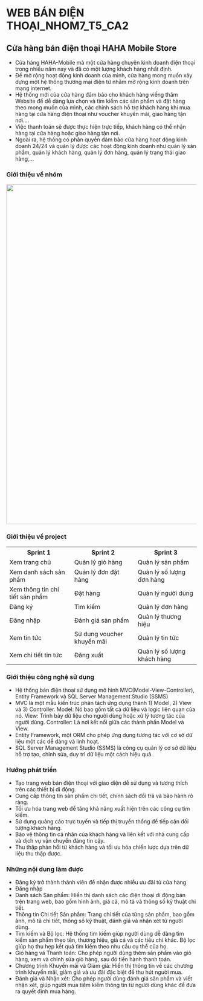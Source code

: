 # WEB BÁN ĐIỆN THOẠI_NHOM7_T5_CA2
<h2>Cửa hàng bán điện thoại HAHA Mobile Store</h2>
<ul>
  <li>Cửa hàng HAHA-Mobile mà một cửa hàng chuyên kinh doanh điện thoại trong nhiều năm nay và đã có một lượng khách hàng nhất định.</li>
  <li>Để mở rộng hoạt động kinh doanh của mình, cửa hàng mong muốn xây dựng một hệ thống thương mại điện tử nhằm mở rộng kinh doanh trên mạng internet.</li>
  <li>Hệ thống mới của cửa hàng đảm bảo cho khách hàng viếng thăm Website để dễ dàng lựa chọn và tìm kiếm các sản phẩm và đặt hàng theo mong muốn của mình, các chính sách hỗ trợ khách hàng khi mua hàng tại cửa hàng điện thoại như voucher khuyến mãi, giao hàng tận nơi....</li>
  <li>Việc thanh toán sẽ được thực hiện trực tiếp, khách hàng có thể nhận hàng tại cửa hàng hoặc giao hàng tận nơi.</li>
  <li>Ngoài ra, hệ thống có phân quyền đảm bảo cửa hàng hoạt động kinh doanh 24/24 và quản lý được các hoạt động kinh doanh như quản lý sản phẩm, quản lý khách hàng, quản lý đơn hàng, quản lý trạng thái giao hàng,...</li>
</ul>
<h3>Giới thiệu về nhóm </h3>
<img src="https://i.pinimg.com/736x/5a/d8/ed/5ad8ed62cdd2130d69273d1357d27b8b.jpg" width="900">

<h3>Giới thiệu về project</h3>
<table id="sprint">
  <tr>
    <th>Sprint 1</th>
    <th>Sprint 2</th>
    <th>Sprint 3</th>
  </tr>
  <tr>
    <td>Xem trang chủ</td>
    <td>Quản lý giỏ hàng</td>
    <td>Quản lý sản phẩm</td>
  </tr>
  <tr>
    <td>Xem danh sách sản phẩm</td>
    <td>Quản lý đơn đặt hàng</td>
    <td>Quản lý số lượng đơn hàng</td>
  </tr>
   <tr>
    <td>Xem thông tin chi tiết sản phẩm</td>
    <td>Đặt hàng</td>
    <td>Quản lý người dùng</td>
  </tr>
  <tr>
    <td>Đăng ký</td>
    <td>Tìm kiếm</td>
    <td>Quản lý đơn hàng</td>
  </tr>
  <tr>
    <td>Đăng nhập</td>
    <td>Đánh giá sản phẩm</td>
    <td>Quản lý thương hiệu</td>
  </tr>
  <tr>
    <td>Xem tin tức</td>
    <td>Sử dụng voucher khuyến mãi</td>
    <td>Quản lý tin tức</td>
  </tr>
  <tr>
    <td>Xem chi tiết tin tức</td>
    <td>Đăng xuất</td>
    <td>Quản lý số lượng khách hàng </td>
  </tr>
</table>

<h3>Giới thiệu công nghệ sử dụng</h3>
<ul>
	<li>Hệ thống bán điện thoại sử dụng mô hình MVC(Model-View-Controller), Entity Framework và SQL Server Management Studio (SSMS)</li>
	<li>MVC là một mẫu kiến ​​trúc phân tách ứng dụng thành 1) Model, 2) View và 3) Controller. Model: Nó bao gồm tất cả dữ liệu và logic liên quan của nó.
		View: Trình bày dữ liệu cho người dùng hoặc xử lý tương tác của người dùng. Controller: Là nơi kết nối giữa các thành phần Model và View.</li>
	<li>Entity Framework, một ORM cho phép ứng dụng tương tác với cơ sở dữ liệu một các dễ dàng và linh hoạt.</li>
	<li>SQL Server Management Studio (SSMS) là công cụ quản lý cơ sở dữ liệu hỗ trợ tạo, chỉnh sửa, duy trì dữ liệu một cách hiệu quả.</li>
</ul>

<h3>Hướng phát triển</h3>
<ul>
	<li>Tạo trang web bán điện thoại với giao diện dễ sử dụng và tương thích trên các thiết bị di động.</li>
	<li>Cung cấp thông tin sản phẩm chi tiết, chính sách đổi trả và bảo hành rõ ràng.</li>
	<li>Tối ưu hóa trang web để tăng khả năng xuất hiện trên các công cụ tìm kiếm.</li>
	<li>Sử dụng quảng cáo trực tuyến và tiếp thị truyền thống để tiếp cận đối tượng khách hàng.</li>
	<li>Bảo vệ thông tin cá nhân của khách hàng và liên kết với nhà cung cấp và dịch vụ vận chuyển đáng tin cậy.</li>
	<li>Thu thập phản hồi từ khách hàng và tối ưu hóa chiến lược dựa trên dữ liệu thu thập được.</li>
</ul>

<h3>Những nội dung làm được</h3>
<ul>
	<li>Đăng ký trở thành thành viên để nhận được nhiều ưu đãi từ cửa hàng</li>
	<li>Đăng nhập</li>
	<li>Danh sách Sản phẩm: Hiển thị danh sách các điện thoại di động bán trên trang web, bao gồm hình ảnh, giá cả, mô tả và thông số kỹ thuật chi tiết.</li>
	<li>Thông tin Chi tiết Sản phẩm: Trang chi tiết của từng sản phẩm, bao gồm ảnh, mô tả chi tiết, thông số kỹ thuật, đánh giá và nhận xét từ người dùng.</li>
	<li>Tìm kiếm và Bộ lọc: Hệ thống tìm kiếm giúp người dùng dễ dàng tìm kiếm sản phẩm theo tên, thương hiệu, giá cả và các tiêu chí khác. Bộ lọc giúp họ thu hẹp kết quả tìm kiếm theo nhu cầu cụ thể của họ.</li>
	<li>Giỏ hàng và Thanh toán: Cho phép người dùng thêm sản phẩm vào giỏ hàng, xem và chỉnh sửa giỏ hàng, sau đó tiến hành thanh toán.</li>
	<li>Chương trình Khuyến mãi và Giảm giá: Hiển thị thông tin về các chương trình khuyến mãi, giảm giá và ưu đãi đặc biệt để thu hút người mua.</li>
	<li>Đánh giá và Nhận xét: Cho phép người dùng đánh giá sản phẩm và viết nhận xét, giúp người mua tiềm kiếm thông tin từ người dùng khác để đưa ra quyết định mua hàng.</li>
</ul>




				
